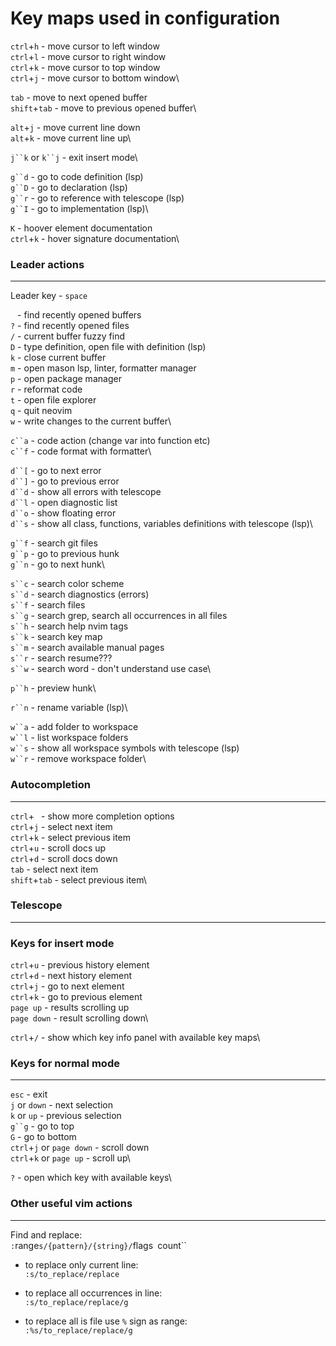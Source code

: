 # Key maps used in configuration

`ctrl`+`h` - move cursor to left window\
`ctrl`+`l` - move cursor to right window\
`ctrl`+`k` - move cursor to top window\
`ctrl`+`j` - move cursor to bottom window\

`tab` - move to next opened buffer\
`shift`+`tab` - move to previous opened buffer\

`alt`+`j` - move current line down\
`alt`+`k` - move current line up\

`j``k` or `k``j` - exit insert mode\

`g``d` - go to code definition (lsp)\
`g``D` - go to declaration (lsp)\
`g``r` - go to reference with telescope (lsp)\
`g``I` - go to implementation (lsp)\

`K` - hoover element documentation\
`ctrl`+`k` - hover signature documentation\

### Leader actions
------------------------------------------------------------------------------

Leader key - `space`

` ` - find recently opened buffers\
`?` - find recently opened files\
`/` - current buffer fuzzy find\
`D` - type definition, open file with definition (lsp)\
`k` - close current buffer\
`m` - open mason lsp, linter, formatter manager\
`p` - open package manager\
`r` - reformat code\
`t` - open file explorer\
`q` - quit neovim\
`w` - write changes to the current buffer\

`c``a` - code action (change var into function etc)\
`c``f` - code format with formatter\

`d``[` - go to next error\
`d``]` - go to previous error\
`d``d` - show all errors with telescope\
`d``l` - open diagnostic list\
`d``o` - show floating error\
`d``s` - show all class, functions, variables definitions with telescope (lsp)\

`g``f` - search git files\
`g``p` - go to previous hunk\
`g``n` - go to next hunk\


`s``c` - search color scheme\
`s``d` - search diagnostics (errors)\
`s``f` - search files\
`s``g` - search grep, search all occurrences in all files\
`s``h` - search help nvim tags\
`s``k` - search key map\
`s``m` - search available manual pages\
`s``r` - search resume???\
`s``w` - search word - don't understand use case\

`p``h` - preview hunk\

`r``n` - rename variable (lsp)\

`w``a` - add folder to workspace\
`w``l` - list workspace folders\
`w``s` - show all workspace symbols with telescope (lsp)\
`w``r` - remove workspace folder\

### Autocompletion
------------------------------------------------------------------------------

`ctrl`+` ` - show more completion options\
`ctrl`+`j` - select next item\
`ctrl`+`k` - select previous item\
`ctrl`+`u` - scroll docs up\
`ctrl`+`d` - scroll docs down\
`tab` - select next item\
`shift`+`tab` - select previous item\

### Telescope
------------------------------------------------------------------------------

### Keys for insert mode
`ctrl`+`u` - previous history element\
`ctrl`+`d` - next history element\
`ctrl`+`j` - go to next element\
`ctrl`+`k` - go to previous element\
`page up` - results scrolling up\
`page down` - result scrolling down\

`ctrl`+`/` - show which key info panel with available key maps\

### Keys for normal mode
------------------------------------------------------------------------------

`esc` - exit\
`j` or `down` - next selection\
`k` or `up` - previous selection\
`g``g` - go to top\
`G` - go to bottom\
`ctrl`+`j` or `page down` - scroll down\
`ctrl`+`k` or `page up` - scroll up\

`?` - open which key with available keys\

### Other useful vim actions
------------------------------------------------------------------------------

Find and replace:\
`:`range`s/{pattern}/{string}/`flags` `count``

- to replace only current line:\
`:s/to_replace/replace`

- to replace all occurrences in line:\
`:s/to_replace/replace/g`

- to replace all is file use `%` sign as range:\
`:%s/to_replace/replace/g`
